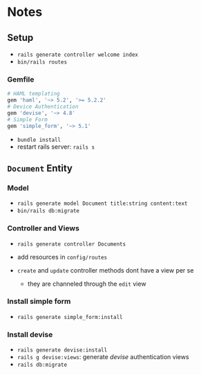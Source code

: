 # Notes

## Setup

- `rails generate controller welcome index`
- `bin/rails routes`

### Gemfile

```ruby
# HAML templating
gem 'haml', '~> 5.2', '>= 5.2.2'
# Device Authentication
gem 'devise', '~> 4.8'
# Simple Form
gem 'simple_form', '~> 5.1'
```

- `bundle install`
- restart rails server: `rails s`

## `Document` Entity

### Model

- `rails generate model Document title:string content:text`
- `bin/rails db:migrate`

### Controller and Views

- `rails generate controller Documents`
- add resources in `config/routes`

- `create` and `update` controller methods dont have a view per se
  - they are channeled through the `edit` view

### Install simple form

- `rails generate simple_form:install`

### Install devise

- `rails generate devise:install`
- `rails g devise:views`: generate _devise_ authentication views
- `rails db:migrate`
